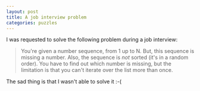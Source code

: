 ```yaml
---
layout: post
title: A job interview problem
categories: puzzles
---
```


I was requested to solve the following problem during a job interview:

> You're given a number sequence, from 1 up to N. But, this sequence is missing
> a number. Also, the sequence is *not* sorted (it's in a random order). You
> have to find out which number is missing, but the limitation is that you
> can't iterate over the list more than once.

The sad thing is that I wasn't able to solve it :-(
